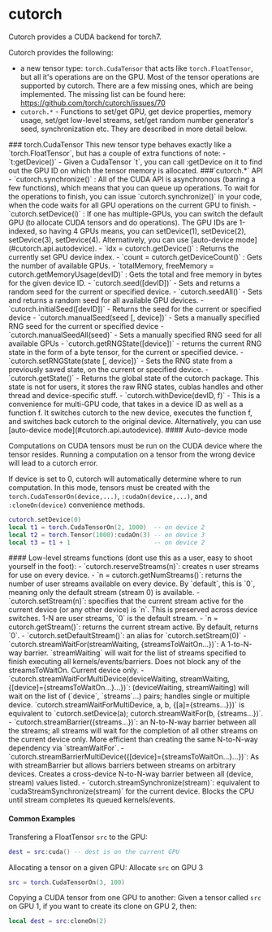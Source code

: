 cutorch
=======

Cutorch provides a CUDA backend for torch7.

Cutorch provides the following:

- a new tensor type: `torch.CudaTensor` that acts like `torch.FloatTensor`, but all it's operations are on the GPU. Most of the tensor operations are supported by cutorch. There are a few missing ones, which are being implemented. The missing list can be found here: https://github.com/torch/cutorch/issues/70
- `cutorch.*` - Functions to set/get GPU, get device properties, memory usage, set/get low-level streams, set/get random number generator's seed, synchronization etc. They are described in more detail below.

<a name="cutorch.cudatensor"/>
### torch.CudaTensor
This new tensor type behaves exactly like a `torch.FloatTensor`, but has a couple of extra functions of note:
- `t:getDevice()` - Given a CudaTensor `t`, you can call :getDevice on it to find out the GPU ID on which the tensor memory is allocated.

<a name="cutorch.api"/>
###`cutorch.*` API
- `cutorch.synchronize()` : All of the CUDA API is asynchronous (barring a few functions), which means that you can queue up operations. To wait for the operations to finish, you can issue `cutorch.synchronize()` in your code, when the code waits for all GPU operations on the current GPU to finish.
- `cutorch.setDevice(i)` : If one has multiple-GPUs, you can switch the default GPU (to allocate CUDA tensors and do operations). The GPU IDs are 1-indexed, so having 4 GPUs means, you can setDevice(1), setDevice(2), setDevice(3), setDevice(4). Alternatively, you can use [auto-device mode](#cutorch.api.autodevice).
- `idx = cutorch.getDevice()` : Returns the currently set GPU device index.
- `count = cutorch.getDeviceCount()` : Gets the number of available GPUs.
- `totalMemory, freeMemory = cutorch.getMemoryUsage(devID)` : Gets the total and free memory in bytes for the given device ID.
- `cutorch.seed([devID])` - Sets and returns a random seed for the current or specified device.
- `cutorch.seedAll()` - Sets and returns a random seed for all available GPU devices.
- `cutorch.initialSeed([devID])` - Returns the seed for the current or specified device
- `cutorch.manualSeed(seed [, device])` - Sets a manually specified RNG seed for the current or specified device
- `cutorch.manualSeedAll(seed)` - Sets a manually specified RNG seed for all available GPUs
- `cutorch.getRNGState([device])` - returns the current RNG state in the form of a byte tensor, for the current or specified device.
- `cutorch.setRNGState(state [, device])` - Sets the RNG state from a previously saved state, on the current or specified device.
- `cutorch.getState()` - Returns the global state of the cutorch package. This state is not for users, it stores the raw RNG states, cublas handles and other thread and device-specific stuff.
- `cutorch.withDevice(devID, f)` - This is a convenience for multi-GPU code, that takes in a device ID as well as a function f. It switches cutorch to the new device, executes the function f, and switches back cutorch to the original device. Alternatively, you can use [auto-device mode](#cutorch.api.autodevice).

<a name="cutorch.api.autodevice"/>
#### Auto-device mode

Computations on CUDA tensors must be run on the CUDA device where the tensor resides. Running a computation on a tensor from the wrong device will lead to a cutorch error. 

If device is set to 0, cutorch will automatically determine where to run computation. In this mode, tensors must be created with the `torch.CudaTensorOn(device,...)`, `:cudaOn(device,...)`, and `:cloneOn(device)` convenience methods.

```lua
cutorch.setDevice(0)
local t1 = torch.CudaTensorOn(2, 1000)  -- on device 2
local t2 = torch.Tensor(1000):cudaOn(3) -- on device 3
local t3 = t1 + 1                       -- on device 2
```

<a name="cutorch.api.streams"/>
#### Low-level streams functions (dont use this as a user, easy to shoot yourself in the foot):
- `cutorch.reserveStreams(n)`: creates n user streams for use on every device.
- `n = cutorch.getNumStreams()`: returns the number of user streams available on every device. By `default`, this is `0`, meaning only the default stream (stream 0) is available.
- `cutorch.setStream(n)`: specifies that the current stream active for the current device (or any other device) is `n`. This is preserved across device switches. 1-N are user streams, `0` is the default stream.
- `n = cutorch.getStream()`: returns the current stream active. By default, returns `0`.
- `cutorch.setDefaultStream()`: an alias for `cutorch.setStream(0)`
- `cutorch.streamWaitFor(streamWaiting, {streamsToWaitOn...})`: A 1-to-N-way barrier. `streamWaiting` will wait for the list of streams specified to finish executing all kernels/events/barriers. Does not block any of the streamsToWaitOn. Current device only.
- `cutorch.streamWaitForMultiDevice(deviceWaiting, streamWaiting, {[device]={streamsToWaitOn...}...})`: (deviceWaiting, streamWaiting) will wait on the list of (`device`, `streams`...) pairs; handles single or multiple device. `cutorch.streamWaitForMultiDevice, a, b, {[a]={streams...}})` is equivalent to `cutorch.setDevice(a); cutorch.streamWaitFor(b, {streams...})`.
- `cutorch.streamBarrier({streams...})`: an N-to-N-way barrier between all the streams; all streams will wait for the completion of all other streams on the current device only. More efficient than creating the same N-to-N-way dependency via `streamWaitFor`.
- `cutorch.streamBarrierMultiDevice({[device]={streamsToWaitOn...}...})`: As with streamBarrier but allows barriers between streams on arbitrary devices. Creates a cross-device N-to-N-way barrier between all (device, stream) values listed.
- `cutorch.streamSynchronize(stream)`: equivalent to `cudaStreamSynchronize(stream)` for the current device. Blocks the CPU until stream completes its queued kernels/events.

#### Common Examples
Transfering a FloatTensor `src` to the GPU:
```lua
dest = src:cuda() -- dest is on the current GPU
```

Allocating a tensor on a given GPU:
Allocate `src` on GPU 3
```lua
src = torch.CudaTensorOn(3, 100)
```

Copying a CUDA tensor from one GPU to another:
Given a tensor called `src` on GPU 1, if you want to create its clone on GPU 2, then:

```lua
local dest = src:cloneOn(2)
```
